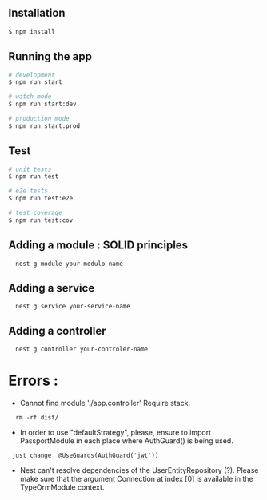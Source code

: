 
## Installation

```bash
$ npm install
```

## Running the app

```bash
# development
$ npm run start

# watch mode
$ npm run start:dev

# production mode
$ npm run start:prod
```

## Test

```bash
# unit tests
$ npm run test

# e2e tests
$ npm run test:e2e

# test coverage
$ npm run test:cov
```

## Adding a module : SOLID principles
```
  nest g module your-modulo-name
```

## Adding a service
```
  nest g service your-service-name
```

## Adding a controller
```
  nest g controller your-controler-name
```

# Errors :
* Cannot find module './app.controller' Require stack:
```
  rm -rf dist/
```

* In order to use "defaultStrategy", please, ensure to import PassportModule in each place where AuthGuard() is being used.
 ```
  just change  @UseGuards(AuthGuard('jwt')) 
```

* Nest can't resolve dependencies of the UserEntityRepository (?). Please make sure that the argument Connection at index [0] is available in the TypeOrmModule context.